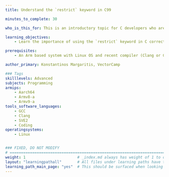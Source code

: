 ```yaml
---
title: Understand the `restrict` keyword in C99

minutes_to_complete: 30

who_is_this_for: This is an introductory topic for C developers who are interested in software optimization

learning_objectives: 
    - Learn the importance of using the `restrict` keyword in C correctly

prerequisites:
    - An Arm based system with Linux OS and recent compiler (Clang or GCC)

author_primary: Konstantinos Margaritis, VectorCamp

### Tags
skilllevels: Advanced
subjects: Programming
armips:
    - Aarch64
    - Armv8-a
    - Armv9-a
tools_software_languages:
    - GCC
    - Clang
    - SVE2
    - Coding
operatingsystems:
    - Linux


### FIXED, DO NOT MODIFY
# ================================================================================
weight: 1                       # _index.md always has weight of 1 to order correctly
layout: "learningpathall"       # All files under learning paths have this same wrapper
learning_path_main_page: "yes"  # This should be surfaced when looking for related content. Only set for _index.md of learning path content.
---
```

